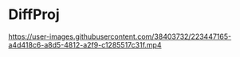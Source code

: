 # DiffProj

https://user-images.githubusercontent.com/38403732/223447165-a4d418c6-a8d5-4812-a2f9-c1285517c31f.mp4
